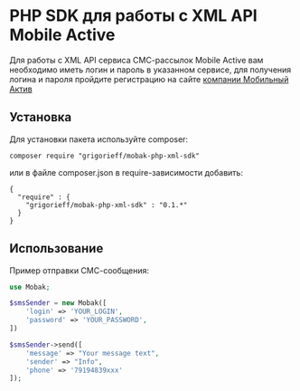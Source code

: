 PHP SDK для работы с XML API Mobile Active
==========================================

Для работы с XML API сервиса СМС-рассылок Mobile Active
вам необходимо иметь логин и пароль в указанном сервисе, 
для получения логина и пароля пройдите регистрацию на сайте [компании Мобильный Актив](http://mobak.ru)

Установка
-----------------

Для установки пакета используйте composer:

`composer require "grigorieff/mobak-php-xml-sdk"`

или в файле composer.json в require-зависимости добавить:

```
{
  "require" : {
    "grigorieff/mobak-php-xml-sdk" : "0.1.*"
  }
}
```

Использование
----------------------------

Пример отправки СМС-сообщения:

```php
use Mobak;

$smsSender = new Mobak([
    'login' => 'YOUR_LOGIN',
    'password' => 'YOUR_PASSWORD',
])

$smsSender->send([
    'message' => "Your message text",
    'sender' => "Info",
    'phone' => '79194839xxx'
]);

```










